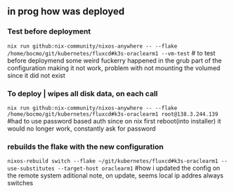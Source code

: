 ## in prog how was deployed

### Test before deployment
`nix run github:nix-community/nixos-anywhere -- --flake /home/bocmo/git/kubernetes/fluxcd#k3s-oraclearm1 --vm-test` # to test before deploymend
some weird fuckerry happened in the grub part of the configuration making it not work, problem with not mounting the volumed since it did not exist

### To deploy | wipes all disk data, on each call
`nix run github:nix-community/nixos-anywhere -- --flake /home/bocmo/git/kubernetes/fluxcd#k3s-oraclearm1 root@138.3.244.139` #had to use password based auth since on nix first reboot(into installer) it would no longer work, constantly ask for password


### rebuilds the flake with the new configuration
`nixos-rebuild switch --flake ~/git/kubernetes/fluxcd#k3s-oraclearm1 --use-substitutes --target-host oraclearm1` #how i updated the config on the remote system
aditional note, on update, seems local ip addres always switches
